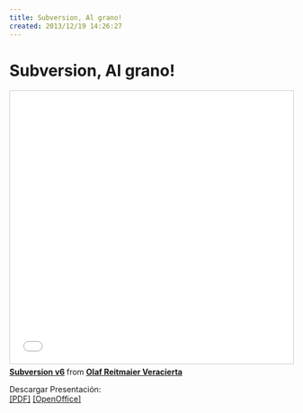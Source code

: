 ```yaml
---
title: Subversion, Al grano!
created: 2013/12/19 14:26:27
---
```


# Subversion, Al grano!

<iframe src="//www.slideshare.net/slideshow/embed_code/key/DGof4xnjRLZStA" width="595" height="485" frameborder="0" marginwidth="0" marginheight="0" scrolling="no" style="border:1px solid #CCC; border-width:1px; margin-bottom:5px; max-width: 100%;" allowfullscreen> </iframe> <div style="margin-bottom:5px"> <strong> <a href="//www.slideshare.net/olafrv/subversion-v6" title="Subversion v6" target="_blank">Subversion v6</a> </strong> from <strong><a href="https://www.slideshare.net/olafrv" target="_blank">Olaf Reitmaier Veracierta</a></strong> </div>

Descargar Presentación:  
[[PDF]](/wordpress/wp-content/uploads/2013/12/SubversionV6.pdf) [[OpenOffice]](/wordpress/wp-content/uploads/2013/12/SubversionV6.odp)

